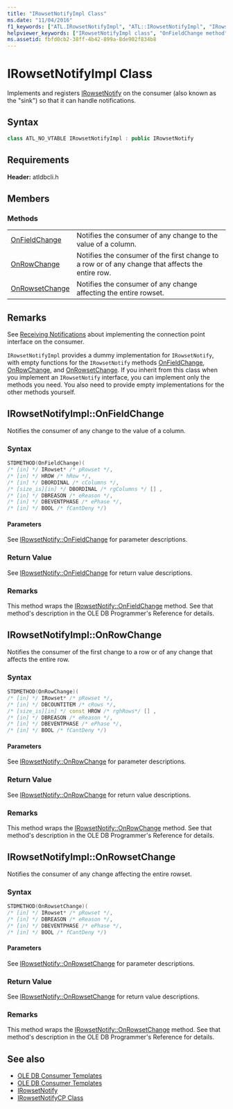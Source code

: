 ```yaml
---
title: "IRowsetNotifyImpl Class"
ms.date: "11/04/2016"
f1_keywords: ["ATL.IRowsetNotifyImpl", "ATL::IRowsetNotifyImpl", "IRowsetNotifyImpl", "IRowsetNotifyImpl.OnFieldChange", "IRowsetNotifyImpl::OnFieldChange", "OnFieldChange", "IRowsetNotifyImpl::OnRowChange", "IRowsetNotifyImpl.OnRowChange", "OnRowChange", "OnRowsetChange", "IRowsetNotifyImpl::OnRowsetChange", "IRowsetNotifyImpl.OnRowsetChange"]
helpviewer_keywords: ["IRowsetNotifyImpl class", "OnFieldChange method", "OnRowChange method", "OnRowsetChange method"]
ms.assetid: fbfd0cb2-38ff-4b42-899a-8de902f834b8
---
```

# IRowsetNotifyImpl Class

Implements and registers [IRowsetNotify](https://docs.microsoft.com/previous-versions/windows/desktop/ms712959(v=vs.85)) on the consumer (also known as the "sink") so that it can handle notifications.

## Syntax

```cpp
class ATL_NO_VTABLE IRowsetNotifyImpl : public IRowsetNotify
```

## Requirements

**Header:** atldbcli.h

## Members

### Methods

|||
|-|-|
|[OnFieldChange](#onfieldchange)|Notifies the consumer of any change to the value of a column.|
|[OnRowChange](#onrowchange)|Notifies the consumer of the first change to a row or of any change that affects the entire row.|
|[OnRowsetChange](#onrowsetchange)|Notifies the consumer of any change affecting the entire rowset.|

## Remarks

See [Receiving Notifications](../../data/oledb/receiving-notifications.md) about implementing the connection point interface on the consumer.

`IRowsetNotifyImpl` provides a dummy implementation for `IRowsetNotify`, with empty functions for the `IRowsetNotify` methods [OnFieldChange](https://docs.microsoft.com/previous-versions/windows/desktop/ms715961(v=vs.85)), [OnRowChange](https://docs.microsoft.com/previous-versions/windows/desktop/ms722694(v=vs.85)), and [OnRowsetChange](https://docs.microsoft.com/previous-versions/windows/desktop/ms722669(v=vs.85)). If you inherit from this class when you implement an `IRowsetNotify` interface, you can implement only the methods you need. You also need to provide empty implementations for the other methods yourself.

## <a name="onfieldchange"></a> IRowsetNotifyImpl::OnFieldChange

Notifies the consumer of any change to the value of a column.

### Syntax

```cpp
STDMETHOD(OnFieldChange)(
/* [in] */ IRowset* /* pRowset */,
/* [in] */ HROW /* hRow */,
/* [in] */ DBORDINAL /* cColumns */,
/* [size_is][in] */ DBORDINAL /* rgColumns */ [] ,
/* [in] */ DBREASON /* eReason */,
/* [in] */ DBEVENTPHASE /* ePhase */,
/* [in] */ BOOL /* fCantDeny */)
```

#### Parameters

See [IRowsetNotify::OnFieldChange](https://docs.microsoft.com/previous-versions/windows/desktop/ms715961(v=vs.85)) for parameter descriptions.

### Return Value

See [IRowsetNotify::OnFieldChange](https://docs.microsoft.com/previous-versions/windows/desktop/ms715961(v=vs.85)) for return value descriptions.

### Remarks

This method wraps the [IRowsetNotify::OnFieldChange](https://docs.microsoft.com/previous-versions/windows/desktop/ms715961(v=vs.85)) method. See that method's description in the OLE DB Programmer's Reference for details.

## <a name="onrowchange"></a> IRowsetNotifyImpl::OnRowChange

Notifies the consumer of the first change to a row or of any change that affects the entire row.

### Syntax

```cpp
STDMETHOD(OnRowChange)(
/* [in] */ IRowset* /* pRowset */,
/* [in] */ DBCOUNTITEM /* cRows */,
/* [size_is][in] */ const HROW /* rghRows*/ [] ,
/* [in] */ DBREASON /* eReason */,
/* [in] */ DBEVENTPHASE /* ePhase */,
/* [in] */ BOOL /* fCantDeny */)
```

#### Parameters

See [IRowsetNotify::OnRowChange](https://docs.microsoft.com/previous-versions/windows/desktop/ms722694(v=vs.85)) for parameter descriptions.

### Return Value

See [IRowsetNotify::OnRowChange](https://docs.microsoft.com/previous-versions/windows/desktop/ms722694(v=vs.85)) for return value descriptions.

### Remarks

This method wraps the [IRowsetNotify::OnRowChange](https://docs.microsoft.com/previous-versions/windows/desktop/ms722694(v=vs.85)) method. See that method's description in the OLE DB Programmer's Reference for details.

## <a name="onrowsetchange"></a> IRowsetNotifyImpl::OnRowsetChange

Notifies the consumer of any change affecting the entire rowset.

### Syntax

```cpp
STDMETHOD(OnRowsetChange)(
/* [in] */ IRowset* /* pRowset */,
/* [in] */ DBREASON /* eReason */,
/* [in] */ DBEVENTPHASE /* ePhase */,
/* [in] */ BOOL /* fCantDeny */)
```

#### Parameters

See [IRowsetNotify::OnRowsetChange](https://docs.microsoft.com/previous-versions/windows/desktop/ms722669(v=vs.85)) for parameter descriptions.

### Return Value

See [IRowsetNotify::OnRowsetChange](https://docs.microsoft.com/previous-versions/windows/desktop/ms722669(v=vs.85)) for return value descriptions.

### Remarks

This method wraps the [IRowsetNotify::OnRowsetChange](https://docs.microsoft.com/previous-versions/windows/desktop/ms722669(v=vs.85)) method. See that method's description in the OLE DB Programmer's Reference for details.

## See also

- [OLE DB Consumer Templates](../../data/oledb/ole-db-consumer-templates-cpp.md)
- [OLE DB Consumer Templates](../../data/oledb/ole-db-consumer-templates-cpp.md)
- [IRowsetNotify](https://docs.microsoft.com/previous-versions/windows/desktop/ms712959(v=vs.85))
- [IRowsetNotifyCP Class](../../data/oledb/irowsetnotifycp-class.md)
